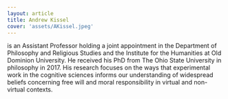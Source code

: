 ```yaml
---
layout: article
title: Andrew Kissel
cover: 'assets/AKissel.jpeg'
---
```


is an Assistant Professor holding a joint appointment in the Department of Philosophy and Religious Studies and the Institute for the Humanities at Old Dominion University. He received his PhD from The Ohio State University in philosophy in 2017.
His research focuses on the ways that experimental work in the cognitive sciences informs our understanding of widespread beliefs concerning free will and moral responsibility in virtual and non-virtual contexts.